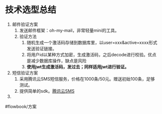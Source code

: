 # 技术选型总结
1. 邮件验证方案
	1. 发送邮件框架：oh-my-mail，非常轻量mini的工具。
	2. 验证方法
		1. 随机生成一个激活码存储到数据库里，以user=xxx&active=xxxx形式发送验证链接。
		2. 将用户id以某种方式加密，生成激活码，之后decode进行校验。优点是减少数据库操作，缺点是风险
		3. **使用jwt生成激活码，发过去；同样适用jwt进行验证。**
2. 短信验证方案
	1. 采用腾讯云SMS短信服务，价格在1000条/50元。赠送初始100条，足够测试。
	2. 提供简单的sdk。[腾讯云SMS](https://console.cloud.tencent.com/sms)
3. 

#flowbook/方案
